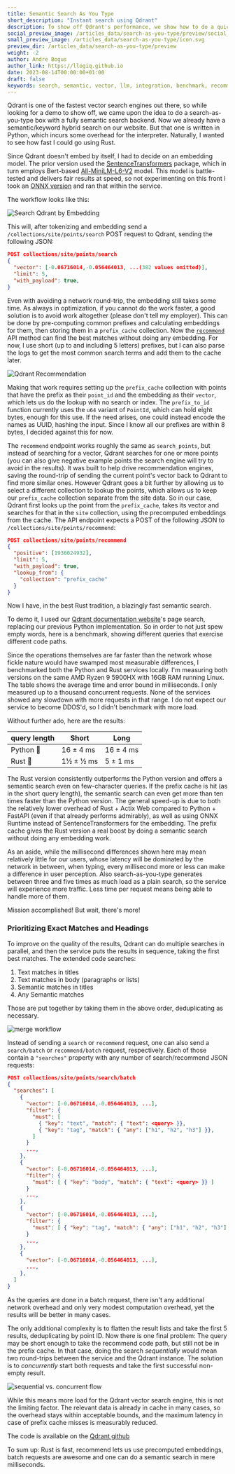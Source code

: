 ```yaml
---
title: Semantic Search As You Type
short_description: "Instant search using Qdrant"
description: To show off Qdrant's performance, we show how to do a quick search-as-you-type that will come back within a few milliseconds.
social_preview_image: /articles_data/search-as-you-type/preview/social_preview.jpg
small_preview_image: /articles_data/search-as-you-type/icon.svg
preview_dir: /articles_data/search-as-you-type/preview
weight: -2
author: Andre Bogus
author_link: https://llogiq.github.io
date: 2023-08-14T00:00:00+01:00
draft: false
keywords: search, semantic, vector, llm, integration, benchmark, recommend, performance, rust
---
```


Qdrant is one of the fastest vector search engines out there, so while looking for a demo to show off, we came upon the idea to do a search-as-you-type box with a fully semantic search backend. Now we already have a semantic/keyword hybrid search on our website. But that one is written in Python, which incurs some overhead for the interpreter. Naturally, I wanted to see how fast I could go using Rust.

Since Qdrant doesn't embed by itself, I had to decide on an embedding model. The prior version used the [SentenceTransformers](https://www.sbert.net/) package, which in turn employs Bert-based [All-MiniLM-L6-V2](https://huggingface.co/sentence-transformers/all-MiniLM-L6-v2/tree/main) model. This model is battle-tested and delivers fair results at speed, so not experimenting on this front I took an [ONNX version](https://huggingface.co/optimum/all-MiniLM-L6-v2/tree/main) and ran that within the service.

The workflow looks like this:

![Search Qdrant by Embedding](/articles_data/search-as-you-type/Qdrant_Search_by_Embedding.png)

This will, after tokenizing and embedding send a `/collections/site/points/search` POST request to Qdrant, sending the following JSON:

```json
POST collections/site/points/search
{
  "vector": [-0.06716014,-0.056464013, ...(382 values omitted)],
  "limit": 5,
  "with_payload": true,
}
```

Even with avoiding a network round-trip, the embedding still takes some time. As always in optimization, if you cannot do the work faster, a good solution is to avoid work altogether (please don't tell my employer). This can be done by pre-computing common prefixes and calculating embeddings for them, then storing them in a `prefix_cache` collection. Now the [`recommend`](https://docs.rs/qdrant-client/latest/qdrant_client/client/struct.QdrantClient.html#method.recommend) API method can find the best matches without doing any embedding. For now, I use short (up to and including 5 letters) prefixes, but I can also parse the logs to get the most common search terms and add them to the cache later.

![Qdrant Recommendation](/articles_data/search-as-you-type/Qdrant_Recommendation.png)

Making that work requires setting up the `prefix_cache` collection with points that have the prefix as their `point_id` and the embedding as their `vector`, which lets us do the lookup with no search or index. The `prefix_to_id` function currently uses the `u64` variant of `PointId`, which can hold eight bytes, enough for this use. If the need arises, one could instead encode the names as UUID, hashing the input. Since I know all our prefixes are within 8 bytes, I decided against this for now.

The `recommend` endpoint works roughly the same as `search_points`, but instead of searching for a vector, Qdrant searches for one or more points (you can also give negative example points the search engine will try to avoid in the results). It was built to help drive recommendation engines, saving the round-trip of sending the current point's vector back to Qdrant to find more similar ones. However Qdrant goes a bit further by allowing us to select a different collection to lookup the points, which allows us to keep our `prefix_cache` collection separate from the site data. So in our case, Qdrant first looks up the point from the `prefix_cache`, takes its vector and searches for that in the `site` collection, using the precomputed embeddings from the cache. The API endpoint expects a POST of the following JSON to `/collections/site/points/recommend`:

```json
POST collections/site/points/recommend
{
  "positive": [1936024932],
  "limit": 5,
  "with_payload": true,
  "lookup_from": {
    "collection": "prefix_cache"
  }
}
```

Now I have, in the best Rust tradition, a blazingly fast semantic search.

To demo it, I used our [Qdrant documentation website](/documentation)'s page search, replacing our previous Python implementation. So in order to not just spew empty words, here is a benchmark, showing different queries that exercise different code paths.

Since the operations themselves are far faster than the network whose fickle nature would have swamped most measurable differences, I benchmarked both the Python and Rust services locally. I'm measuring both versions on the same AMD Ryzen 9 5900HX with 16GB RAM running Linux. The table shows the average time and error bound in milliseconds. I only measured up to a thousand concurrent requests. None of the services showed any slowdown with more requests in that range. I do not expect our service to become DDOS'd, so I didn't benchmark with more load.

Without further ado, here are the results:


| query length  | Short     | Long       |
|---------------|-----------|------------|
| Python 🐍     | 16 ± 4 ms | 16 ± 4 ms  |
| Rust   🦀     | 1½ ± ½ ms |  5 ± 1 ms  |

The Rust version consistently outperforms the Python version and offers a semantic search even on few-character queries. If the prefix cache is hit (as in the short query length), the semantic search can even get more than ten times faster than the Python version. The general speed-up is due to both the relatively lower overhead of Rust + Actix Web compared to Python + FastAPI (even if that already performs admirably), as well as using ONNX Runtime instead of SentenceTransformers for the embedding. The prefix cache gives the Rust version a real boost by doing a semantic search without doing any embedding work.

As an aside, while the millisecond differences shown here may mean relatively little for our users, whose latency will be dominated by the network in between, when typing, every millisecond more or less can make a difference in user perception. Also search-as-you-type generates between three and five times as much load as a plain search, so the service will experience more traffic. Less time per request means being able to handle more of them.

Mission accomplished! But wait, there's more!

### Prioritizing Exact Matches and Headings

To improve on the quality of the results, Qdrant can do multiple searches in parallel, and then the service puts the results in sequence, taking the first best matches. The extended code searches:

1. Text matches in titles
2. Text matches in body (paragraphs or lists)
3. Semantic matches in titles
4. Any Semantic matches

Those are put together by taking them in the above order, deduplicating as necessary.

![merge workflow](/articles_data/search-as-you-type/sayt_merge.png)

Instead of sending a `search` or `recommend` request, one can also send a `search/batch` or `recommend/batch` request, respectively. Each of those contain a `"searches"` property with any number of search/recommend JSON requests:

```json
POST collections/site/points/search/batch
{
  "searches": [
    {
      "vector": [-0.06716014,-0.056464013, ...],
      "filter": {
        "must": [ 
          { "key": "text", "match": { "text": <query> }},
          { "key": "tag", "match": { "any": ["h1", "h2", "h3"] }},
        ]
      }
      ...,
    },
    {
      "vector": [-0.06716014,-0.056464013, ...],
      "filter": {
        "must": [ { "key": "body", "match": { "text": <query> }} ]
      }
      ...,
    },
    {
      "vector": [-0.06716014,-0.056464013, ...],
      "filter": {
        "must": [ { "key": "tag", "match": { "any": ["h1", "h2", "h3"] }} ]
      }
      ...,
    },
    {
      "vector": [-0.06716014,-0.056464013, ...],
      ...,
    },
  ]
}
```

As the queries are done in a batch request, there isn't any additional network overhead and only very modest computation overhead, yet the results will be better in many cases.

The only additional complexity is to flatten the result lists and take the first 5 results, deduplicating by point ID. Now there is one final problem: The query may be short enough to take the recommend code path, but still not be in the prefix cache. In that case, doing the search *sequentially* would mean two round-trips between the service and the Qdrant instance. The solution is to *concurrently* start both requests and take the first successful non-empty result.

![sequential vs. concurrent flow](/articles_data/search-as-you-type/sayt_concurrency.png)

While this means more load for the Qdrant vector search engine, this is not the limiting factor. The relevant data is already in cache in many cases, so the overhead stays within acceptable bounds, and the maximum latency in case of prefix cache misses is measurably reduced.

The code is available on the [Qdrant github](https://github.com/qdrant/page-search)

To sum up: Rust is fast, recommend lets us use precomputed embeddings, batch requests are awesome and one can do a semantic search in mere milliseconds.
